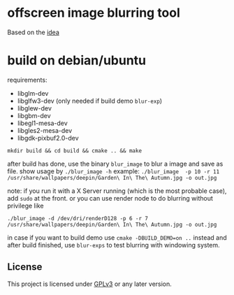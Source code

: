 offscreen image blurring tool
===

Based on the [idea](http://rastergrid.com/blog/2010/09/efficient-gaussian-blur-with-linear-sampling/)

build on debian/ubuntu
===
requirements:
+ libglm-dev
+ libglfw3-dev (only needed if build demo `blur-exp`)
+ libglew-dev
+ libgbm-dev
+ libegl1-mesa-dev
+ libgles2-mesa-dev
+ libgdk-pixbuf2.0-dev

`mkdir build && cd build && cmake .. && make`

after build has done, 
use the binary `blur_image` to blur a image and save as file. show usage by `./blur_image -h` 
  example: `./blur_image  -p 10 -r 11 /usr/share/wallpapers/deepin/Garden\ In\ The\ Autumn.jpg -o out.jpg `

note: if you run it with a X Server running (which is  the most probable case), add `sudo` at the front.
or you can use render node to do blurring without privilege like 
```
./blur_image -d /dev/dri/renderD128 -p 6 -r 7 /usr/share/wallpapers/deepin/Garden\ In\ The\ Autumn.jpg -o out.jpg 
```

in case if you want to build demo
use `cmake -DBUILD_DEMO=on ..` instead and after build finished, 
use `blur-exps` to test blurring with windowing system. 


## License


This project is licensed under [GPLv3](LICENSE) or any later version.
